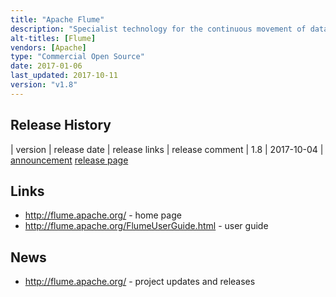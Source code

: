 ```yaml
---
title: "Apache Flume"
description: "Specialist technology for the continuous movement of data using a set of independent agents connected together into pipelines.  Supports a wide range of sources, targets and buffers (channels), along with the ability to chain agents together and to modify and drop events in-flight.  Designed to be highly reliable, and to support reconfiguration without the need for a restart.  Heavily integrated with the Hadoop ecosystem.  An Apache project, donated by Cloudera in June 2011, graduating in June 2012, with a v1.2 release (the first considered ready for production use) in July 2012. Java based, with commercial support available as part of most Hadoop distributions."
alt-titles: [Flume]
vendors: [Apache]
type: "Commercial Open Source"
date: 2017-01-06
last_updated: 2017-10-11
version: "v1.8"
---
```

## Release History

| version | release date | release links | release comment
| 1.8 | 2017-10-04 | [announcement](http://flume.apache.org/) [release page](http://flume.apache.org/releases/1.8.0.html)

## Links

* <http://flume.apache.org/> - home page
* <http://flume.apache.org/FlumeUserGuide.html> - user guide

## News

* <http://flume.apache.org/> - project updates and releases